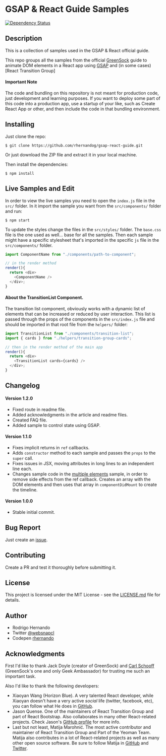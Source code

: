 # GSAP & React Guide Samples
[![Dependency Status](https://img.shields.io/david/rhernandog/gsap-react-guide.svg)](https://david-dm.org/rhernandog/gsap-react-guide)
## Description
This is a collection of samples used in the GSAP & React official guide.

This repo groups all the samples from the official [GreenSock](https://github.com/greensock) guide to animate DOM elements in a React app using [GSAP]() and (in some cases) [React Transition Group]

#### Important Note
The code and bundling on this repository is not meant for production code, just development and learning purposes. If you want to deploy some part of this code into a production app, use a startup of your like, such as Create React App or other, and then include the code in that bundling environment.

## Installing
Just clone the repo:
```
$ git clone https://github.com/rhernandog/gsap-react-guide.git
```
Or just download the ZIP file and extract it in your local machine.

Then install the dependencies:
```
$ npm install
```

## Live Samples and Edit
In order to view the live samples you need to open the `index.js` file in the `src/` folder. In it import the sample you want from the `src/components/` folder and run:
```
$ npm start
```
To update the styles change the files in the `src/styles/` folder. The `base.css` file is the one used as well... base for all the samples. Then each sample might have a specific stylesheet that's imported in the specific `js` file in the `src/components/` folder.

```js
import ComponentName from "./components/path-to-component";

// in the render method
render(){
  return <div>
    <ComponentName />
  </div>;
}
```

#### About the TransitionList Component.
The transition list component, obviously works with a dynamic list of elements that can be increased or reduced by user interaction. This list is passed through the props of the components in the `src/index.js` file and should be imported in that root file from the `helpers/` folder:

```js
import TransitionList from "./components/transition-list";
import { cards } from "./helpers/transition-group-cards";

// then in the render method of the main app
render(){
  return <div>
    <TransitionList cards={cards} />
  </div>;
}
```

## Changelog

#### Version 1.2.0
- Fixed route in readme file.
- Added acknowledgments in the article and readme files.
- Created FAQ file.
- Added sample to control state using GSAP.

#### Version 1.1.0
- Fixes implicit returns in `ref` callbacks.
- Adds `constructor` method to each sample and passes the `props` to the `super` call.
- Fixes issues in JSX, moving attributes in long lines to an independent line each.
- Changes sample code in the [multiple elements](https://github.com/rhernandog/gsap-react-guide/blob/master/src/components/simple%20tween/multiple-elements.js) sample, in order to remove side effects from the ref callback. Creates an array with the DOM elements and then uses that array in `componentDidMount` to create the timeline.

#### Version 1.0.0
- Stable initial commit.

## Bug Report
Just create an [issue](https://github.com/rhernandog/gsap-forums-react/issues).

## Contributing
Create a PR and test it thoroughly before submitting it. 

## License
This project is licensed under the MIT License - see the [LICENSE.md](https://github.com/rhernandog/gsap-react-guide/blob/master/LICENSE.md) file for details.

## Author
- Rodrigo Hernando
- Twitter [@websnapcl](https://twitter.com/websnapcl)
- Codepen [rhernando](https://codepen.io/rhernando/)

## Acknowledgments
First I'd like to thank Jack Doyle (creator of GreenSock) and [Carl Schooff](https://twitter.com/snorklTV) (GreenSock's one and only Geek Ambassador) for trusting me such an important task.

Also I'd like to thank the following developers:

- Xiaoyan Wang (Horizon Blue). A very talented React developer, while Xiaoyan doesn't have a very active *social* life (twitter, facebook, etc), you can follow what He does in [GitHub](https://github.com/horizon-blue).
- Jason Quense. One of the maintainers of React Transition Group and part of React Bootstrap. Also collaborates in many other React-related projects. Check Jason's [GitHub profile](https://github.com/jquense) for more info.
- Last but not least, Matija Marohnić. The most active contributor and maintainer of React Transition Group and Part of the Yeoman Team. Matija also contributes in a lot of React-related projects as well as many other open source software. Be sure to follow Matija in [GitHub](https://github.com/silvenon) and [Twitter](https://twitter.com/silvenon).
